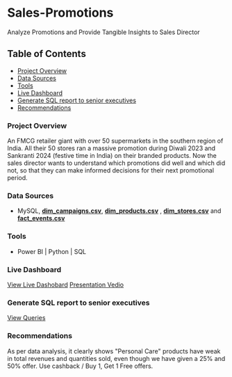 # Sales-Promotions
Analyze Promotions and Provide Tangible Insights to Sales Director

## Table of Contents
- [Project Overview](#project-overview)
- [Data Sources](#data-sources)
- [Tools](#Tools)
- [Live Dashboard](#live-dashboard)
- [Generate SQL report to senior executives](#generate-sql-report-to-senior-executives)
- [Recommendations](#recommendations)


### Project Overview
An FMCG retailer giant with over 50 supermarkets in the southern region of India. All their 50 stores ran a massive promotion during Diwali 2023 and Sankranti 2024 (festive time in India) on their branded products. Now the sales director wants to understand which promotions did well and which did not, so that they can make informed decisions for their next promotional period.

### Data Sources
- MySQL, [**dim_campaigns.csv**](data/dim_campaigns.csv), [**dim_products.csv**](data/dim_products.csv) , [**dim_stores.csv**](data/dim_stores.csv) and [**fact_events.csv**](data/fact_events.csv) 

### Tools
- Power BI | Python | SQL

### Live Dashboard
[View Live Dashobard](https://app.powerbi.com/view?r=eyJrIjoiZmQzOGJkNjYtMzcyYi00NWVkLTk4ZjktYmI0NzViMGNmMzJiIiwidCI6ImM2ZTU0OWIzLTVmNDUtNDAzMi1hYWU5LWQ0MjQ0ZGM1YjJjNCJ9)               [Presentation Vedio](https://www.youtube.com/watch?v=RqTbvKxGbfc&t=159s)


### Generate SQL report to senior executives
[View Queries](data/sql_queries.sql)

### Recommendations
As per data analysis, it clearly shows "Personal Care" products have weak in total revenues and quantities sold, even though we have given a 25% and 50% offer.
Use cashback / Buy 1, Get 1 Free offers.
